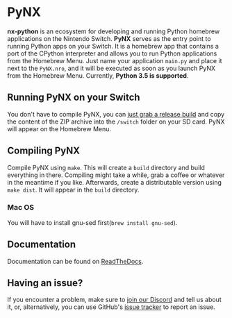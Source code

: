 # PyNX

**nx-python** is an ecosystem for developing and running Python homebrew applications on the Nintendo Switch. **PyNX** serves as the entry point to running Python apps on your Switch. It is a homebrew app that contains a port of the CPython interpreter and allows you to run Python applications from the Homebrew Menu. Just name your application `main.py` and place it next to the `PyNX.nro`, and it will be executed as soon as you launch PyNX from the Homebrew Menu. Currently, **Python 3.5 is supported**.

## Running PyNX on your Switch

You don't have to compile PyNX, you can [just grab a release build](https://github.com/nx-python/PyNX/releases) and copy the content of the ZIP archive into the `/switch` folder on your SD card. PyNX will appear on the Homebrew Menu.

## Compiling PyNX

Compile PyNX using `make`. This will create a `build` directory and build everything in there. Compiling might take a while, grab a coffee or whatever in the meantime if you like. Afterwards, create a distributable version using `make dist`. It will appear in the `build` directory.

### Mac OS
You will have to install gnu-sed first(`brew install gnu-sed`).

## Documentation

Documentation can be found on [ReadTheDocs](https://nx-python.readthedocs.io/en/latest/).

## Having an issue?

If you encounter a problem, make sure to [join our Discord](https://discord.gg/5Ga2Whf) and tell us about it, or, alternatively, you can use GitHub's [issue tracker](https://github.com/nx-python/PyNX/issues) to report an issue.
